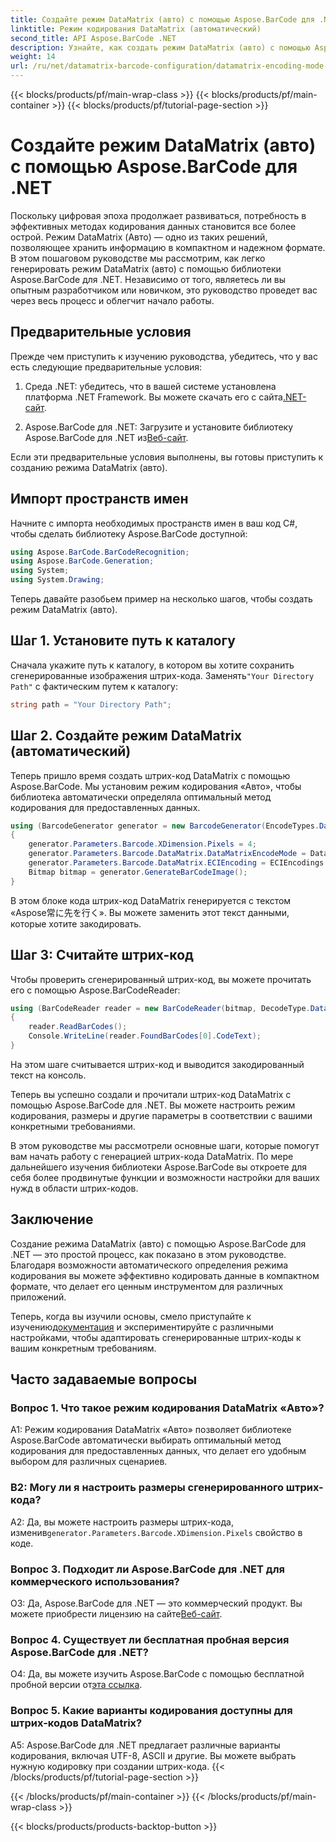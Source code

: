 ```yaml
---
title: Создайте режим DataMatrix (авто) с помощью Aspose.BarCode для .NET
linktitle: Режим кодирования DataMatrix (автоматический)
second_title: API Aspose.BarCode .NET
description: Узнайте, как создать режим DataMatrix (авто) с помощью Aspose.BarCode для .NET. Это пошаговое руководство охватывает все от предварительных условий до чтения штрих-кодов.
weight: 14
url: /ru/net/datamatrix-barcode-configuration/datamatrix-encoding-mode-auto/
---
```


{{< blocks/products/pf/main-wrap-class >}}
{{< blocks/products/pf/main-container >}}
{{< blocks/products/pf/tutorial-page-section >}}

# Создайте режим DataMatrix (авто) с помощью Aspose.BarCode для .NET

Поскольку цифровая эпоха продолжает развиваться, потребность в эффективных методах кодирования данных становится все более острой. Режим DataMatrix (Авто) — одно из таких решений, позволяющее хранить информацию в компактном и надежном формате. В этом пошаговом руководстве мы рассмотрим, как легко генерировать режим DataMatrix (авто) с помощью библиотеки Aspose.BarCode для .NET. Независимо от того, являетесь ли вы опытным разработчиком или новичком, это руководство проведет вас через весь процесс и облегчит начало работы.

## Предварительные условия

Прежде чем приступить к изучению руководства, убедитесь, что у вас есть следующие предварительные условия:

1.  Среда .NET: убедитесь, что в вашей системе установлена платформа .NET Framework. Вы можете скачать его с сайта[.NET-сайт](https://dotnet.microsoft.com/download/dotnet).

2.  Aspose.BarCode для .NET: Загрузите и установите библиотеку Aspose.BarCode для .NET из[Веб-сайт](https://releases.aspose.com/barcode/net/).

Если эти предварительные условия выполнены, вы готовы приступить к созданию режима DataMatrix (авто).

## Импорт пространств имен

Начните с импорта необходимых пространств имен в ваш код C#, чтобы сделать библиотеку Aspose.BarCode доступной:

```csharp
using Aspose.BarCode.BarCodeRecognition;
using Aspose.BarCode.Generation;
using System;
using System.Drawing;
```

Теперь давайте разобьем пример на несколько шагов, чтобы создать режим DataMatrix (авто).

## Шаг 1. Установите путь к каталогу

 Сначала укажите путь к каталогу, в котором вы хотите сохранить сгенерированные изображения штрих-кода. Заменять`"Your Directory Path"` с фактическим путем к каталогу:

```csharp
string path = "Your Directory Path";
```

## Шаг 2. Создайте режим DataMatrix (автоматический)

Теперь пришло время создать штрих-код DataMatrix с помощью Aspose.BarCode. Мы установим режим кодирования «Авто», чтобы библиотека автоматически определяла оптимальный метод кодирования для предоставленных данных.

```csharp
using (BarcodeGenerator generator = new BarcodeGenerator(EncodeTypes.DataMatrix, "Aspose常に先を行く"))
{
    generator.Parameters.Barcode.XDimension.Pixels = 4;
    generator.Parameters.Barcode.DataMatrix.DataMatrixEncodeMode = DataMatrixEncodeMode.Auto;
    generator.Parameters.Barcode.DataMatrix.ECIEncoding = ECIEncodings.UTF8;
    Bitmap bitmap = generator.GenerateBarCodeImage();
}
```

В этом блоке кода штрих-код DataMatrix генерируется с текстом «Aspose常に先を行く». Вы можете заменить этот текст данными, которые хотите закодировать.

## Шаг 3: Считайте штрих-код

Чтобы проверить сгенерированный штрих-код, вы можете прочитать его с помощью Aspose.BarCodeReader:

```csharp
using (BarCodeReader reader = new BarCodeReader(bitmap, DecodeType.DataMatrix))
{
    reader.ReadBarCodes();
    Console.WriteLine(reader.FoundBarCodes[0].CodeText);
}
```

На этом шаге считывается штрих-код и выводится закодированный текст на консоль.

Теперь вы успешно создали и прочитали штрих-код DataMatrix с помощью Aspose.BarCode для .NET. Вы можете настроить режим кодирования, размеры и другие параметры в соответствии с вашими конкретными требованиями.

В этом руководстве мы рассмотрели основные шаги, которые помогут вам начать работу с генерацией штрих-кода DataMatrix. По мере дальнейшего изучения библиотеки Aspose.BarCode вы откроете для себя более продвинутые функции и возможности настройки для ваших нужд в области штрих-кодов.

## Заключение

Создание режима DataMatrix (авто) с помощью Aspose.BarCode для .NET — это простой процесс, как показано в этом руководстве. Благодаря возможности автоматического определения режима кодирования вы можете эффективно кодировать данные в компактном формате, что делает его ценным инструментом для различных приложений.

 Теперь, когда вы изучили основы, смело приступайте к изучению[документация](https://reference.aspose.com/barcode/net/) и экспериментируйте с различными настройками, чтобы адаптировать сгенерированные штрих-коды к вашим конкретным требованиям.

## Часто задаваемые вопросы

### Вопрос 1. Что такое режим кодирования DataMatrix «Авто»?

A1: Режим кодирования DataMatrix «Авто» позволяет библиотеке Aspose.BarCode автоматически выбирать оптимальный метод кодирования для предоставленных данных, что делает его удобным выбором для различных сценариев.

### В2: Могу ли я настроить размеры сгенерированного штрих-кода?

 A2: Да, вы можете настроить размеры штрих-кода, изменив`generator.Parameters.Barcode.XDimension.Pixels` свойство в коде.

### Вопрос 3. Подходит ли Aspose.BarCode для .NET для коммерческого использования?

 О3: Да, Aspose.BarCode для .NET — это коммерческий продукт. Вы можете приобрести лицензию на сайте[Веб-сайт](https://purchase.aspose.com/buy).

### Вопрос 4. Существует ли бесплатная пробная версия Aspose.BarCode для .NET?

 О4: Да, вы можете изучить Aspose.BarCode с помощью бесплатной пробной версии от[эта ссылка](https://releases.aspose.com/).

### Вопрос 5. Какие варианты кодирования доступны для штрих-кодов DataMatrix?

A5: Aspose.BarCode для .NET предлагает различные варианты кодирования, включая UTF-8, ASCII и другие. Вы можете выбрать нужную кодировку при создании штрих-кода.
{{< /blocks/products/pf/tutorial-page-section >}}

{{< /blocks/products/pf/main-container >}}
{{< /blocks/products/pf/main-wrap-class >}}

{{< blocks/products/products-backtop-button >}}

